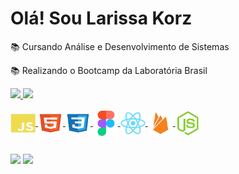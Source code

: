 #  Olá! Sou Larissa Korz 

<p>📚 Cursando Análise e Desenvolvimento de Sistemas</p>
<p>📚 Realizando o Bootcamp da Laboratória Brasil</p>

<div>
  <a href="https://github.com/larissakorz">
  <img height="180em" src="https://github-readme-stats.vercel.app/api?username=larissakorz&show_icons=true&theme=dracula&include_all_commits=true&count_private=true"/>
  <img height="180em" src="https://github-readme-stats.vercel.app/api/top-langs/?username=larissakorz&layout=compact&langs_count=7&theme=dracula"/>
</div>
  
<div style="display: inline_block"><br>
  <img align="center" alt="lari-Js" height="30" width="40" src="https://raw.githubusercontent.com/devicons/devicon/master/icons/javascript/javascript-plain.svg">
  <img align="center" alt="lari-HTML" height="30" width="40" src="https://raw.githubusercontent.com/devicons/devicon/master/icons/html5/html5-original.svg">
  <img align="center" alt="lari-CSS" height="30" width="40" src="https://raw.githubusercontent.com/devicons/devicon/master/icons/css3/css3-original.svg">
  <img align="center" alt="lari-Figma" height="40" width="40" src="https://raw.githubusercontent.com/devicons/devicon/master/icons/figma/figma-original.svg">
  <img align="center" alt="lari-React" height="40" width="40" src="https://raw.githubusercontent.com/devicons/devicon/master/icons/react/react-original.svg">
  <img align="center" alt="lari-Firebase" height="40" width="40" src="https://raw.githubusercontent.com/devicons/devicon/master/icons/firebase/firebase-plain.svg">
  <img align="center" alt="lari-Node" height="40" width="40" src="https://raw.githubusercontent.com/devicons/devicon/master/icons/nodejs/nodejs-original.svg">
</div>
  
  ##
  
  <div> 
  <a href = "mailto:lariskorz@gmail.com"><img src="https://img.shields.io/badge/-Gmail-%23333?style=for-the-badge&logo=gmail&logoColor=white" target="_blank"></a>
  <a href="https://www.linkedin.com/in/larissakorz/" target="_blank"><img src="https://img.shields.io/badge/-LinkedIn-%230077B5?style=for-the-badge&logo=linkedin&logoColor=white" target="_blank"></a> 
